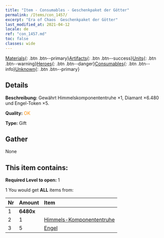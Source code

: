 ```yaml
---
title: "Item - Consumables - Geschenkpaket der Götter"
permalink: /Items/con_1457/
excerpt: "Era of Chaos  Geschenkpaket der Götter"
last_modified_at: 2021-04-12
locale: de
ref: "con_1457.md"
toc: false
classes: wide
---
```

 [Materials](/de/Items/){: .btn .btn--primary}[Artifacts](/de/Items/Artifacts/){: .btn .btn--success}[Units](/de/Items/Units/){: .btn .btn--warning}[Heroes](/de/Items/Heroes/){: .btn .btn--danger}[Consumables](/de/Items/Consumables/){: .btn .btn--info}[Unknown](/de/Items/Unknown/){: .btn .btn--primary}

## Details
 **Beschreibung:** Gewährt Himmelskomponententruhe ×1, Diamant ×6.480 und Engel-Token ×5.

 **Quality:** <span style="color: #FF8C00">OK</span>

 **Type:** Gift

## Gather

  None

## This item contains:

 **Required Level to open:** 1

 1 You would get **ALL** items  from:

  | Nr | Amount |     Item    |
  |:---|:-------|:------------|
  | 1 |  **6480x** | <i class="fas fa-gem"/> |  | 
  | 2 | 1 | [Himmels-Komponententruhe](/de/Items/con_1354/) | 
  | 3 | 5 | [Engel](/de/Items/unt_196/) | 
